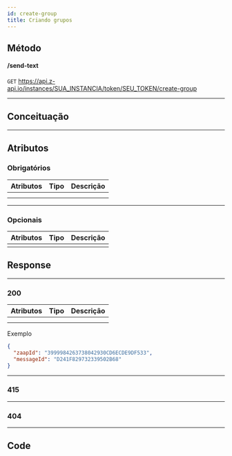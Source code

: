 ```yaml
---
id: create-group
title: Criando grupos
---
```


## Método

#### /send-text

`GET` https://api.z-api.io/instances/SUA_INSTANCIA/token/SEU_TOKEN/create-group

---

## Conceituação

---

## Atributos

### Obrigatórios

| Atributos | Tipo | Descrição |
| :-------- | :--: | :-------- |
|           |      |           |
|           |      |           |

---

### Opcionais

| Atributos | Tipo | Descrição |
| :-------- | :--: | :-------- |
|           |      |           |

## Response

---

### 200

| Atributos | Tipo | Descrição |
| :-------- | :--- | :-------- |
|           |      |           |
|           |      |           |

Exemplo

```json
{
  "zaapId": "3999984263738042930CD6ECDE9DF533",
  "messageId": "D241F829732339502B68"
}
```

---

### 415

---

### 404

---

## Code

```

```
